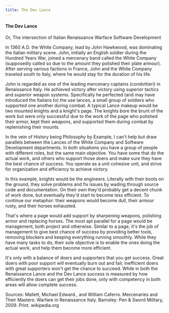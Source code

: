 ```yaml
---
title: The Dev Lance
---
```

#### The Dev Lance
Or, The intersection of Italian Renaissance Warface Software Development

In 1360 A.D. the White Company, lead by John Hawkwood, was dominating the
italian military scene.  John, initially an English soldier during the Hundred
Years War, joined a mercenary band called the White Company (supposedly called
so due to the amount they polished their plate armour).  After serving various
factions in France, John and the White Company traveled south to Italy, where
he would stay for the duration of his life.

John is regarded as one of the leading mercenary captains (condottieri) in
Renaissance Italy.  He achieved victory after victory using superior tactics
and superior weapon systems.  Specifically he perfected (and may have
introduced the Italians to) the use lances, a small group of soldiers who
supported one another during combat.  A typical Lance makeup would be two
mounted knights and a knight's page.  The knights bore the brunt of the work
but were only successful due to the work of the page who polished their armor,
kept their weapons, and supported them during combat by replenishing their
mounts.

In the vein of History being Philosophy by Example, I can't help but draw
parallels between the Lances of the White Company and Software Development
departments.  In both situations you have a group of people with different
roles, but the same main objective.  You have some that do the actual work,
and others who support those doers and make sure they have the best chance of
success.  You operate as a unit cohesive unit, and strive for organization and
efficiency to achieve victory.

In this example, knights would be the engineers.  Literally with their boots on
the ground, they solve problems and fix issues by wading through source code
and documentation.  On their own they'd probably get a decent chunk of work
done, but eventually they'd start to become less efficient.  To continue our
metaphor: their weapons would become dull, their armour rusty, and their horses
exhausted.

That's where a page would add support by sharpening weapons, polishing armor
and replacing horses.  The most apt parallel for a page would be management,
both project and otherwise.  Similar to a page, it's the job of management to
give best chance of success by providing better tools, removing blockers and
keeping everything running smoothly.  While they have many tasks to do, their
sole objective is to enable the ones doing the actual work, and help them
become more efficient.

It's only with a balance of doers and supporters that you get success.  Great
doers with poor support will eventually burn out and fail; inefficient doers
with great supporters won't get the chance to succeed.  While in both the
Renaissance Lance and the Dev Lance success is measured by how efficiently the
doers can get their jobs done, only with competency in both areas will allow
complete success.



Sources: 
Mallett, Michael Edward., and William Caferro. Mercenaries and Their Masters: Warfare in Renaissance Italy. Barnsley: Pen & Sword Military, 2009. Print.
wikipedia.org
